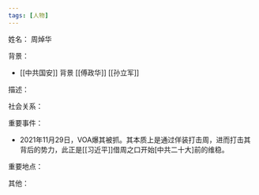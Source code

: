 ```yaml
---
tags: [人物]
---
```


姓名：
周焯华

背景：
- [[中共国安]] 背景 [[傅政华]] [[孙立军]]

描述：

社会关系：

重要事件：
- 2021年11月29日，VOA爆其被抓。其本质上是通过佯装打击周，进而打击其背后的势力，此正是[[习近平]]借周之口开始[中共二十大]前的维稳。

重要地点：

其他：
